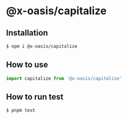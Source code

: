 # @x-oasis/capitalize

## Installation

```bash
$ npm i @x-oasis/capitalize
```

## How to use

```typescript
import capitalize from '@x-oasis/capitalize'
```

## How to run test

```bash
$ pnpm test
```